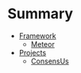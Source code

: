 # Summary

* [Framework](framework.md)
  * [Meteor](framework/meteor.md)
* [Projects](projects.md)
  * [ConsensUs](projects/consensus.md)